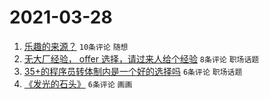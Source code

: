 # 2021-03-28

1. [乐趣的来源？](https://www.v2ex.com/t/765806) `10条评论` `随想`
1. [无大厂经验， offer 选择，请过来人给个经验](https://www.v2ex.com/t/765826) `8条评论` `职场话题`
1. [35+的程序员转体制内是一个好的选择吗](https://www.v2ex.com/t/765819) `6条评论` `职场话题`
1. [《发光的石头》](https://www.v2ex.com/t/765804) `6条评论` `画画`
